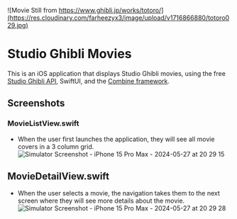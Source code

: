 
![Movie Still from https://www.ghibli.jp/works/totoro/](https://res.cloudinary.com/farheezyx3/image/upload/v1716866880/totoro029.jpg)

# Studio Ghibli Movies
This is an iOS application that displays Studio Ghibli movies, using the free [Studio Ghibli API](https://ghibliapi.vercel.app/#), SwiftUI, and the [Combine framework](https://developer.apple.com/documentation/combine).

## Screenshots

### MovieListView.swift

- When the user first launches the application, they will see all movie covers in a 3 column grid.
![Simulator Screenshot - iPhone 15 Pro Max - 2024-05-27 at 20 29 15](https://github.com/fmustafa17/StudioGhibli-SwiftUI/assets/9143014/4cae2a66-0ec3-4d62-b5ef-85dd9b4dc531)

## MovieDetailView.swift

- When the user selects a movie, the navigation takes them to the next screen where they will see more details about the movie.
![Simulator Screenshot - iPhone 15 Pro Max - 2024-05-27 at 20 29 28](https://github.com/fmustafa17/StudioGhibli-SwiftUI/assets/9143014/d28b3325-bbaa-4959-a503-cf43cf3fc676)
